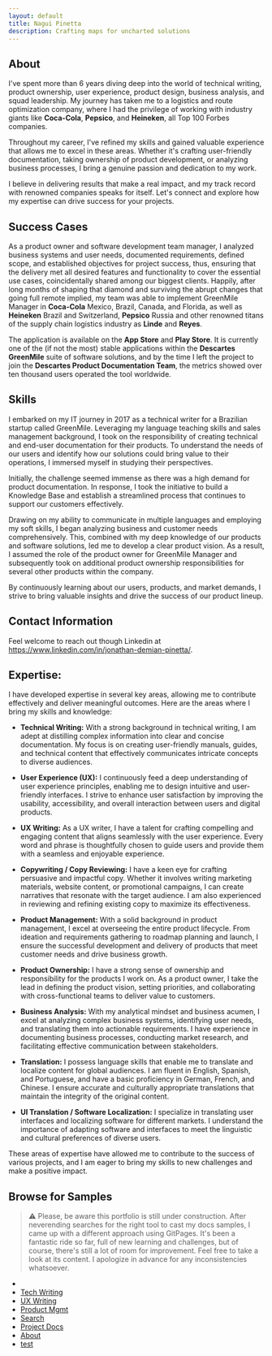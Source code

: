 ```yaml
---
layout: default
title: Nagui Pinetta
description: Crafting maps for uncharted solutions
---
```



## About
I've spent more than 6 years diving deep into the world of technical writing, product ownership, user experience, product design, business analysis, and squad leadership. My journey has taken me to a logistics and route optimization company, where I had the privilege of working with industry giants like **Coca-Cola**, **Pepsico**, and **Heineken**, all Top 100 Forbes companies.<br>

Throughout my career, I've refined my skills and gained valuable experience that allows me to excel in these areas. Whether it's crafting user-friendly documentation, taking ownership of product development, or analyzing business processes, I bring a genuine passion and dedication to my work.<br>

I believe in delivering results that make a real impact, and my track record with renowned companies speaks for itself. Let's connect and explore how my expertise can drive success for your projects.<br>

## Success Cases
As a product owner and software development team manager, I analyzed business systems and user needs, documented requirements, defined scope, and established objectives for project success, thus, ensuring that the delivery met all desired features and functionality to cover the essential use cases, coincidentally shared among our biggest clients. Happily, after long months of shaping that diamond and surviving the abrupt changes that going full remote implied, my team was able to implement GreenMile Manager in **Coca-Cola** Mexico, Brazil, Canada, and Florida, as well as **Heineken** Brazil and Switzerland, **Pepsico** Russia and other renowned titans of the supply chain logistics industry as **Linde** and **Reyes**.<br>

The application is available on the **App Store** and **Play Store**. It is currently one of the (if not the most) stable applications within the **Descartes GreenMile** suite of software solutions, and by the time I left the project to join the **Descartes Product Documentation Team**, the metrics showed over ten thousand users operated the tool worldwide.

## Skills
I embarked on my IT journey in 2017 as a technical writer for a Brazilian startup called GreenMile. Leveraging my language teaching skills and sales management background, I took on the responsibility of creating technical and end-user documentation for their products. To understand the needs of our users and identify how our solutions could bring value to their operations, I immersed myself in studying their perspectives. <br>

Initially, the challenge seemed immense as there was a high demand for product documentation. In response, I took the initiative to build a Knowledge Base and establish a streamlined process that continues to support our customers effectively.<br>

Drawing on my ability to communicate in multiple languages and employing my soft skills, I began analyzing business and customer needs comprehensively. This, combined with my deep knowledge of our products and software solutions, led me to develop a clear product vision. As a result, I assumed the role of the product owner for GreenMile Manager and subsequently took on additional product ownership responsibilities for several other products within the company.<br>

By continuously learning about our users, products, and market demands, I strive to bring valuable insights and drive the success of our product lineup.<br>

## Contact Information
Feel welcome to reach out though Linkedin at https://www.linkedin.com/in/jonathan-demian-pinetta/.

## Expertise:

I have developed expertise in several key areas, allowing me to contribute effectively and deliver meaningful outcomes. Here are the areas where I bring my skills and knowledge:

- **Technical Writing:** With a strong background in technical writing, I am adept at distilling complex information into clear and concise documentation. My focus is on creating user-friendly manuals, guides, and technical content that effectively communicates intricate concepts to diverse audiences.

- **User Experience (UX):** I continuously feed a deep understanding of user experience principles, enabling me to design intuitive and user-friendly interfaces. I strive to enhance user satisfaction by improving the usability, accessibility, and overall interaction between users and digital products. 

- **UX Writing:** As a UX writer, I have a talent for crafting compelling and engaging content that aligns seamlessly with the user experience. Every word and phrase is thoughtfully chosen to guide users and provide them with a seamless and enjoyable experience.

- **Copywriting / Copy Reviewing:** I have a keen eye for crafting persuasive and impactful copy. Whether it involves writing marketing materials, website content, or promotional campaigns, I can create narratives that resonate with the target audience. I am also experienced in reviewing and refining existing copy to maximize its effectiveness.

- **Product Management:** With a solid background in product management, I excel at overseeing the entire product lifecycle. From ideation and requirements gathering to roadmap planning and launch, I ensure the successful development and delivery of products that meet customer needs and drive business growth.

- **Product Ownership:** I have a strong sense of ownership and responsibility for the products I work on. As a product owner, I take the lead in defining the product vision, setting priorities, and collaborating with cross-functional teams to deliver value to customers.

- **Business Analysis:** With my analytical mindset and business acumen, I excel at analyzing complex business systems, identifying user needs, and translating them into actionable requirements. I have experience in documenting business processes, conducting market research, and facilitating effective communication between stakeholders.

- **Translation:** I possess language skills that enable me to translate and localize content for global audiences. I am fluent in English, Spanish, and Portuguese, and have a basic proficiency in German, French, and Chinese. I ensure accurate and culturally appropriate translations that maintain the integrity of the original content.

- **UI Translation / Software Localization:** I specialize in translating user interfaces and localizing software for different markets. I understand the importance of adapting software and interfaces to meet the linguistic and cultural preferences of diverse users.

These areas of expertise have allowed me to contribute to the success of various projects, and I am eager to bring my skills to new challenges and make a positive impact.


## Browse for Samples 

 > ⚠️ Please, be aware this portfolio is still under construction. After neverending searches for the right tool to cast my docs samples, I came up with a different approach using GitPages. It's been a fantastic ride so far, full of new learning and challenges, but of course, there's still a lot of room for improvement. Feel free to take a look at its content. I apologize in advance for any inconsistencies whatsoever.
- 
- [Tech Writing](techwriting.md)
- [UX Writing](uxwriting.md)
- [Product Mgmt](productmgmt.md)
- [Search](search.md)
- [Project Docs](docsample01deskproject.md)
- [About](about.md)
- [test](https://topaz-show-278.notion.site/Tags-be23b199b84542aeba90d09b996ce2e0?pvs=4)













